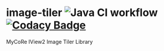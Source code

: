 # image-tiler ![Java CI workflow](https://github.com/MyCoRe-Org/image-tiler/actions/workflows/ci.yml/badge.svg) [![Codacy Badge](https://api.codacy.com/project/badge/Grade/7b830b16c9ad4d9a8082002f1373f6a1)](https://www.codacy.com/app/MyCoRe/image-tiler?utm_source=github.com&amp;utm_medium=referral&amp;utm_content=MyCoRe-Org/image-tiler&amp;utm_campaign=Badge_Grade)
MyCoRe IView2 Image Tiler Library 
